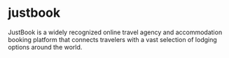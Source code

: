 # justbook
JustBook is a widely recognized online travel agency and accommodation booking platform that connects travelers with a vast selection of lodging options around the world. 
